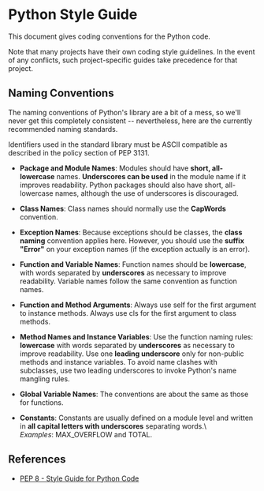 # Python Style Guide

This document gives coding conventions for the Python code.

Note that many projects have their own coding style guidelines. 
In the event of any conflicts, such project-specific guides take precedence for that project.

## Naming Conventions
The naming conventions of Python's library are a bit of a mess, 
so we'll never get this completely consistent -- nevertheless, here are the currently 
recommended naming standards. 

Identifiers used in the standard library must be ASCII compatible as described in the policy section of PEP 3131.

* **Package and Module Names**: 
    Modules should have **short, all-lowercase** names. **Underscores can be used** in the module name 
    if it improves readability. Python packages should also have short, all-lowercase names, 
    although the use of underscores is discouraged.
    
* **Class Names**: 
 	Class names should normally use the **CapWords** convention.
 
 * **Exception Names**:
    Because exceptions should be classes, the **class naming** convention applies here. 
    However, you should use the **suffix "Error"** on your exception names 
    (if the exception actually is an error).

 * **Function and Variable Names**:
    Function names should be **lowercase**, with words separated by **underscores** as 
    necessary to improve readability.
    Variable names follow the same convention as function names.

 * **Function and Method Arguments**:
    Always use self for the first argument to instance methods.
    Always use cls for the first argument to class methods.

 * **Method Names and Instance Variables**:
    Use the function naming rules: **lowercase** with words separated by **underscores** as 
    necessary to improve readability.
    Use one **leading underscore** only for non-public methods and instance variables.
    To avoid name clashes with subclasses, use two leading underscores to invoke Python's 
    name mangling rules.

  * **Global Variable Names**:
    The conventions are about the same as those for functions.

  * **Constants**:
    Constants are usually defined on a module level and written in 
    **all capital letters with underscores** separating words.\    
    _Examples_: MAX_OVERFLOW and TOTAL.
   

## References
* [PEP 8 - Style Guide for Python Code](https://www.python.org/dev/peps/pep-0008/)